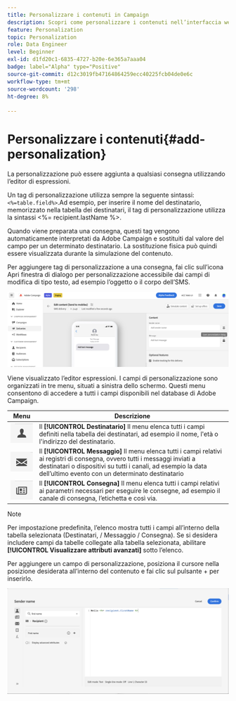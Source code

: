 ```yaml
---
title: Personalizzare i contenuti in Campaign
description: Scopri come personalizzare i contenuti nell’interfaccia web di Adobe Campaign
feature: Personalization
topic: Personalization
role: Data Engineer
level: Beginner
exl-id: d1fd20c1-6835-4727-b20e-6e365a7aaa04
badge: label="Alpha" type="Positive"
source-git-commit: d12c3019fb47164864259ecc40225fcb04de0e6c
workflow-type: tm+mt
source-wordcount: '298'
ht-degree: 8%

---
```



# Personalizzare i contenuti{#add-personalization}

La personalizzazione può essere aggiunta a qualsiasi consegna utilizzando l’editor di espressioni.

Un tag di personalizzazione utilizza sempre la seguente sintassi: `<%=table.field%>`.Ad esempio, per inserire il nome del destinatario, memorizzato nella tabella dei destinatari, il tag di personalizzazione utilizza la sintassi &lt;%= recipient.lastName %>.

Quando viene preparata una consegna, questi tag vengono automaticamente interpretati da Adobe Campaign e sostituiti dal valore del campo per un determinato destinatario. La sostituzione fisica può quindi essere visualizzata durante la simulazione del contenuto.

Per aggiungere tag di personalizzazione a una consegna, fai clic sull’icona Apri finestra di dialogo per personalizzazione accessibile dai campi di modifica di tipo testo, ad esempio l’oggetto o il corpo dell’SMS.

![](assets/perso-access.png)

Viene visualizzato l’editor espressioni. I campi di personalizzazione sono organizzati in tre menu, situati a sinistra dello schermo. Questi menu consentono di accedere a tutti i campi disponibili nel database di Adobe Campaign.

| Menu | Descrizione |
|-----|------------|
| ![](assets/do-not-localize/perso-recipients-menu.png) | Il **[!UICONTROL Destinatario]** Il menu elenca tutti i campi definiti nella tabella dei destinatari, ad esempio il nome, l&#39;età o l&#39;indirizzo del destinatario. |
| ![](assets/do-not-localize/perso-message-menu.png) | Il **[!UICONTROL Messaggio]** Il menu elenca tutti i campi relativi ai registri di consegna, ovvero tutti i messaggi inviati a destinatari o dispositivi su tutti i canali, ad esempio la data dell’ultimo evento con un determinato destinatario |
| ![](assets/do-not-localize/perso-delivery-menu.png) | Il **[!UICONTROL Consegna]** Il menu elenca tutti i campi relativi ai parametri necessari per eseguire le consegne, ad esempio il canale di consegna, l’etichetta e così via. |

>[!NOTE]
>
>Per impostazione predefinita, l’elenco mostra tutti i campi all’interno della tabella selezionata (Destinatari, / Messaggio / Consegna). Se si desidera includere campi da tabelle collegate alla tabella selezionata, abilitare **[!UICONTROL Visualizzare attributi avanzati]** sotto l’elenco.

Per aggiungere un campo di personalizzazione, posiziona il cursore nella posizione desiderata all’interno del contenuto e fai clic sul pulsante + per inserirlo.

![](assets/perso-insert-field.png)
